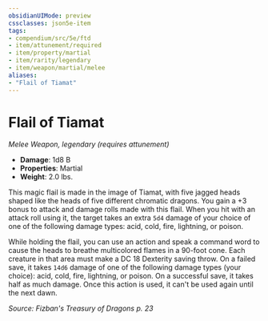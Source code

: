 ```yaml
---
obsidianUIMode: preview
cssclasses: json5e-item
tags:
- compendium/src/5e/ftd
- item/attunement/required
- item/property/martial
- item/rarity/legendary
- item/weapon/martial/melee
aliases: 
- "Flail of Tiamat"
---
```

# Flail of Tiamat
*Melee Weapon, legendary (requires attunement)*  

- **Damage**: 1d8 B
- **Properties**: Martial
- **Weight**: 2.0 lbs.

This magic flail is made in the image of Tiamat, with five jagged heads shaped like the heads of five different chromatic dragons. You gain a +3 bonus to attack and damage rolls made with this flail. When you hit with an attack roll using it, the target takes an extra `5d4` damage of your choice of one of the following damage types: acid, cold, fire, lightning, or poison.

While holding the flail, you can use an action and speak a command word to cause the heads to breathe multicolored flames in a 90-foot cone. Each creature in that area must make a DC 18 Dexterity saving throw. On a failed save, it takes `14d6` damage of one of the following damage types (your choice): acid, cold, fire, lightning, or poison. On a successful save, it takes half as much damage. Once this action is used, it can't be used again until the next dawn.

*Source: Fizban's Treasury of Dragons p. 23*